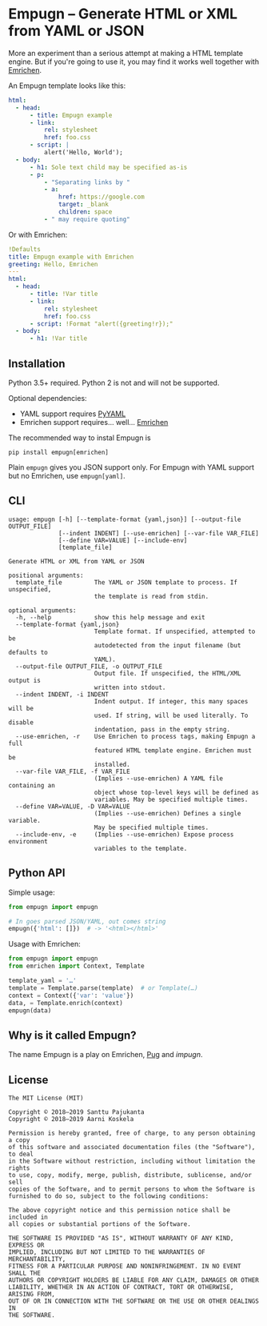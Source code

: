 # Empugn – Generate HTML or XML from YAML or JSON

More an experiment than a serious attempt at making a HTML template engine. But if you're going to use it, you may find it works well together with [Emrichen](https://github.com/con2/emrichen).

An Empugn template looks like this:

```yaml
html:
  - head:
      - title: Empugn example
      - link:
          rel: stylesheet
          href: foo.css
      - script: |
          alert('Hello, World');
  - body:
      - h1: Sole text child may be specified as-is
      - p:
          - "Separating links by "
          - a:
              href: https://google.com
              target: _blank
              children: space
          - " may require quoting"
```

Or with Emrichen:

```yaml
!Defaults
title: Empugn example with Emrichen
greeting: Hello, Emrichen
---
html:
  - head:
      - title: !Var title
      - link:
          rel: stylesheet
          href: foo.css
      - script: !Format "alert({greeting!r});"
  - body:
      - h1: !Var title
```

## Installation

Python 3.5+ required. Python 2 is not and will not be supported.

Optional dependencies:

* YAML support requires [PyYAML](https://pypi.org/project/PyYAML/)
* Emrichen support requires… well… [Emrichen](https://pypi.org/project/emrichen/)

The recommended way to instal Empugn is

    pip install empugn[emrichen]

Plain `empugn` gives you JSON support only. For Empugn with YAML support but no Emrichen, use `empugn[yaml]`.

## CLI

```
usage: empugn [-h] [--template-format {yaml,json}] [--output-file OUTPUT_FILE]
              [--indent INDENT] [--use-emrichen] [--var-file VAR_FILE]
              [--define VAR=VALUE] [--include-env]
              [template_file]

Generate HTML or XML from YAML or JSON

positional arguments:
  template_file         The YAML or JSON template to process. If unspecified,
                        the template is read from stdin.

optional arguments:
  -h, --help            show this help message and exit
  --template-format {yaml,json}
                        Template format. If unspecified, attempted to be
                        autodetected from the input filename (but defaults to
                        YAML).
  --output-file OUTPUT_FILE, -o OUTPUT_FILE
                        Output file. If unspecified, the HTML/XML output is
                        written into stdout.
  --indent INDENT, -i INDENT
                        Indent output. If integer, this many spaces will be
                        used. If string, will be used literally. To disable
                        indentation, pass in the empty string.
  --use-emrichen, -r    Use Emrichen to process tags, making Empugn a full
                        featured HTML template engine. Emrichen must be
                        installed.
  --var-file VAR_FILE, -f VAR_FILE
                        (Implies --use-emrichen) A YAML file containing an
                        object whose top-level keys will be defined as
                        variables. May be specified multiple times.
  --define VAR=VALUE, -D VAR=VALUE
                        (Implies --use-emrichen) Defines a single variable.
                        May be specified multiple times.
  --include-env, -e     (Implies --use-emrichen) Expose process environment
                        variables to the template.
```

## Python API

Simple usage:

```python
from empugn import empugn

# In goes parsed JSON/YAML, out comes string
empugn({'html': []})  # -> '<html></html>'
```

Usage with Emrichen:

```python
from empugn import empugn
from emrichen import Context, Template

template_yaml = '…'
template = Template.parse(template)  # or Template(…)
context = Context({'var': 'value'})
data, = Template.enrich(context)
empugn(data)
```

## Why is it called Empugn?

The name Empugn is a play on Emrichen, [Pug](https://pugjs.org/) and _impugn_.

## License

    The MIT License (MIT)

    Copyright © 2018–2019 Santtu Pajukanta
    Copyright © 2018–2019 Aarni Koskela

    Permission is hereby granted, free of charge, to any person obtaining a copy
    of this software and associated documentation files (the "Software"), to deal
    in the Software without restriction, including without limitation the rights
    to use, copy, modify, merge, publish, distribute, sublicense, and/or sell
    copies of the Software, and to permit persons to whom the Software is
    furnished to do so, subject to the following conditions:

    The above copyright notice and this permission notice shall be included in
    all copies or substantial portions of the Software.

    THE SOFTWARE IS PROVIDED "AS IS", WITHOUT WARRANTY OF ANY KIND, EXPRESS OR
    IMPLIED, INCLUDING BUT NOT LIMITED TO THE WARRANTIES OF MERCHANTABILITY,
    FITNESS FOR A PARTICULAR PURPOSE AND NONINFRINGEMENT. IN NO EVENT SHALL THE
    AUTHORS OR COPYRIGHT HOLDERS BE LIABLE FOR ANY CLAIM, DAMAGES OR OTHER
    LIABILITY, WHETHER IN AN ACTION OF CONTRACT, TORT OR OTHERWISE, ARISING FROM,
    OUT OF OR IN CONNECTION WITH THE SOFTWARE OR THE USE OR OTHER DEALINGS IN
    THE SOFTWARE.
